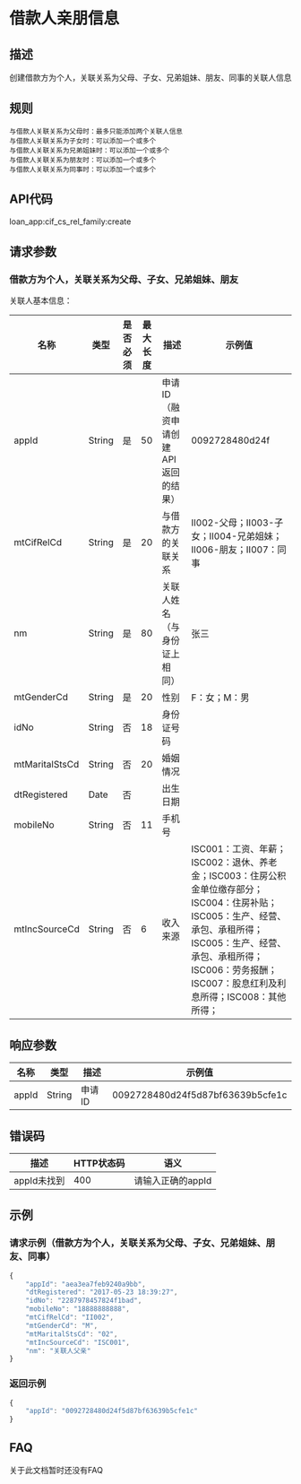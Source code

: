 # 借款人亲朋信息
## 描述
创建借款方为个人，关联关系为父母、子女、兄弟姐妹、朋友、同事的关联人信息

## 规则
    与借款人关联关系为父母时：最多只能添加两个关联人信息
    与借款人关联关系为子女时：可以添加一个或多个
    与借款人关联关系为兄弟姐妹时：可以添加一个或多个
    与借款人关联关系为朋友时：可以添加一个或多个
    与借款人关联关系为同事时：可以添加一个或多个

## API代码
loan\_app:cif\_cs\_rel_family:create

## 请求参数

### 借款方为个人，关联关系为父母、子女、兄弟姐妹、朋友
关联人基本信息：

| 名称 | 类型 | 是否必须 | 最大长度 | 描述 | 示例值 |
| --- | --- | --- | --- | --- | --- |
| appId | String | 是 | 50 |申请ID（融资申请创建API返回的结果） | 0092728480d24f |
| mtCifRelCd | String | 是 | 20 |与借款方的关联关系 | II002-父母；II003-子女；II004-兄弟姐妹；II006-朋友；II007：同事 |
| nm | String | 是 | 80 | 关联人姓名（与身份证上相同） | 张三 |
| mtGenderCd | String | 是 | 20 | 性别 | F：女；M：男 |
| idNo | String | 否 | 18 | 身份证号码 |  |
| mtMaritalStsCd | String | 否 | 20 | 婚姻情况 |  |
| dtRegistered | Date | 否 |  | 出生日期 |  |
| mobileNo | String | 否 | 11 | 手机号 |  |
| mtIncSourceCd | String | 否 | 6 | 收入来源 | ISC001：工资、年薪；ISC002：退休、养老金；ISC003：住房公积金单位缴存部分；ISC004：住房补贴；ISC005：生产、经营、承包、承租所得； ISC005：生产、经营、承包、承租所得；ISC006：劳务报酬；ISC007：股息红利及利息所得；ISC008：其他所得；|


## 响应参数
| 名称 | 类型 | 描述 |示例值 |
| --- | --- | --- | --- |
| appId | String | 申请ID | 0092728480d24f5d87bf63639b5cfe1c |

## 错误码
| 描述 | HTTP状态码 | 语义 |
| --- | --- | --- | 
| appId未找到 | 400 | 请输入正确的appId |

## 示例
### 请求示例（借款方为个人，关联关系为父母、子女、兄弟姐妹、朋友、同事）

```javascript
{
    "appId": "aea3ea7feb9240a9bb", 
    "dtRegistered": "2017-05-23 18:39:27", 
    "idNo": "2287978457824f1bad", 
    "mobileNo": "18888888888", 
    "mtCifRelCd": "II002", 
    "mtGenderCd": "M", 
    "mtMaritalStsCd": "02",
    "mtIncSourceCd": "ISC001",
    "nm": "关联人父亲"
}
```
### 返回示例
```javascript
{
    "appId": "0092728480d24f5d87bf63639b5cfe1c"
}
```
## FAQ
关于此文档暂时还没有FAQ
